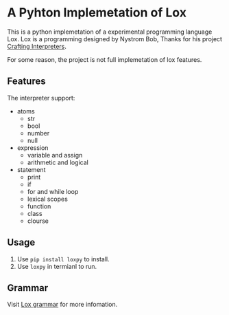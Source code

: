 # A Pyhton Implemetation of Lox

This is a python implemetation of a experimental programming language Lox.
Lox is a programming designed by Nystrom Bob, Thanks for his project [Crafting Interpreters](http://craftinginterpreters.com/).

For some reason, the project is not full implemetation of lox features.

## Features

The interpreter support:
- atoms
    - str
    - bool
    - number
    - null
- expression
    - variable and assign
    - arithmetic and logical
- statement
    - print
    - if
    - for and while loop
    - lexical scopes
    - function
    - class
    - clourse

## Usage

1. Use `pip install loxpy` to install.
2. Use `loxpy` in termianl to run.

## Grammar

Visit [Lox grammar](http://craftinginterpreters.com/appendix-i.html) for more infomation.
